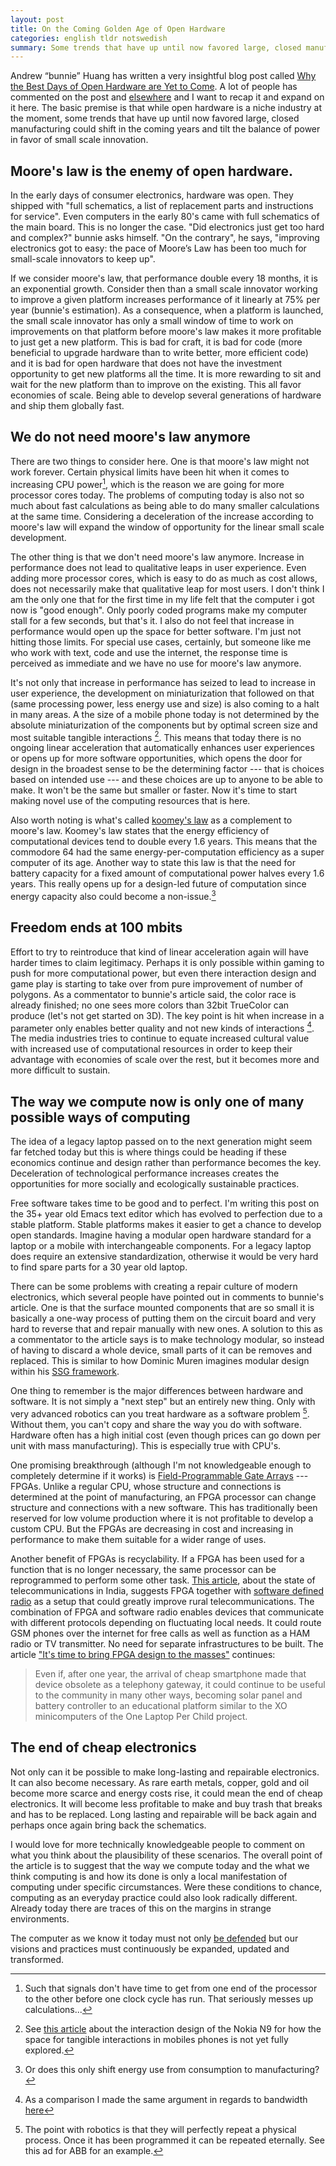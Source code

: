 ```yaml
---
layout: post
title: On the Coming Golden Age of Open Hardware
categories: english tldr notswedish
summary: Some trends that have up until now favored large, closed manufacturing could shift in the coming years and tilt the balance of power in favor of small scale open hardware. 
---
```


Andrew “bunnie” Huang has written a very insightful blog post called [Why the Best Days of Open Hardware are Yet to Come](http://www.bunniestudios.com/blog/?p=1863). A lot of people has commented on the post and [elsewhere](http://boingboing.net/2011/09/27/bunnie-huang-the-best-days-of-open-hardware-are-yet-to-come.html) and I want to recap it and expand on it here. The basic premise is that while open hardware is a niche industry at the moment, some trends that have up until now favored large, closed manufacturing could shift in the coming years and tilt the balance of power in favor of small scale innovation. 

## Moore's law is the enemy of open hardware.

In the early days of consumer electronics, hardware was open. They shipped with "full schematics, a list of replacement parts and instructions for service". Even computers in the early 80's came with full schematics of the main board. This is no longer the case. "Did electronics just get too hard and complex?" bunnie asks himself. "On the contrary", he says, "improving electronics got to easy: the pace of Moore’s Law has been too much for small-scale innovators to keep up". 

If we consider moore's law, that performance double every 18 months, it is an exponential growth. Consider then than a small scale innovator working to improve a given platform increases performance of it linearly at 75% per year (bunnie's estimation). As a consequence, when a platform is launched, the small scale innovator has only a small window of time to work on improvements on that platform before moore's law makes it more profitable to just get a new platform. This is bad for craft, it is bad for code (more beneficial to upgrade hardware than to write better, more efficient code) and it is bad for open hardware that does not have the investment opportunity to get new platforms all the time. It is more rewarding to sit and wait for the new platform than to improve on the existing. This all favor economies of scale. Being able to develop several generations of hardware and ship them globally fast.


## We do not need moore's law anymore

There are two things to consider here. One is that moore's law might not work forever. Certain physical limits have been hit when it comes to increasing CPU power[^cpu], which is the reason we are going for more processor cores today.  The problems of computing today is also not so much about fast calculations as being able to do many smaller calculations at the same time. Considering a deceleration of the increase according to moore's law will expand the window of opportunity for the linear small scale development.

[^cpu]: Such that signals don't have time to get from one end of the processor to the other before one clock cycle has run. That seriously messes up calculations...

The other thing is that we don't need moore's law anymore. Increase in performance does not lead to qualitative leaps in user experience. Even adding more processor cores, which is easy to do as much as cost allows, does not necessarily make that qualitative leap for most users. I don't think I am the only one that for the first time in my life felt that the computer i got now is "good enough". Only poorly coded programs make my computer stall for a few seconds, but that's it. I also do not feel that increase in performance would open up the space for better software. I'm just not hitting those limits. For special use cases, certainly, but someone like me who work with text, code and use the internet, the response time is perceived as immediate and we have no use for moore's law anymore.

It's not only that increase in performance has seized to lead to increase in user experience, the development on miniaturization that followed on that (same processing power, less energy use and size) is also coming to a halt in many areas. A the size of a mobile phone today is not determined by the absolute miniaturization of the components but by optimal screen size and most suitable tangible interactions [^nokia]. This means that today there is no ongoing linear acceleration that automatically enhances user experiences or opens up for more software opportunities, which opens the door for design in the broadest sense to be the determining factor --- that is choices based on intended use --- and these choices are up to anyone to be able to make. It won't be the same but smaller or faster. Now it's time to start making novel use of the computing resources that is here.

[^nokia]: See [this article](http://www.domusweb.it/en/design/portable-cathedrals/) about the interaction design of the Nokia N9 for how the space for tangible interactions in mobiles phones is not yet fully explored.

Also worth noting is what's called [koomey's law](http://www.koomey.com/post/2678649528) as a complement to moore's law. Koomey's law states that the energy efficiency of computational devices tend to double every 1.6 years. This means that the commodore 64 had the same energy-per-computation efficiency as a super computer of its age. Another way to state this law is that the need for battery capacity for a fixed amount of computational power halves every 1.6 years. This really opens up for a design-led future of computation since energy capacity also could become a non-issue.[^transfer]

[^transfer]: Or does this only shift energy use from consumption to manufacturing?

## Freedom ends at 100 mbits 

Effort to try to reintroduce that kind of linear acceleration again will have harder times to claim legitimacy. Perhaps it is only possible within gaming to push for more computational power, but even there interaction design and game play is starting to take over from pure improvement of number of polygons. As a commentator to bunnie's article said, the color race is already finished; no one sees more colors than 32bit TrueColor can produce (let's not get started on 3D). The key point is hit when increase in a parameter only enables better quality and not new kinds of interactions [^100mbit]. The media industries tries to continue to equate increased cultural value with increased use of computational resources in order to keep their advantage with economies of scale over the rest, but it becomes more and more difficult to sustain.

[^100mbit]: As a comparison I made the same argument in regards to bandwidth [here](2011-10-06-punks.html)

## The way we compute now is only one of many possible ways of computing

The idea of a legacy laptop passed on to the next generation might seem far fetched today but this is where things could be heading if these economics continue and design rather than performance becomes the key. Deceleration of technological performance increases creates the opportunities for more socially and ecologically sustainable practices.

Free software takes time to be good and to perfect. I'm writing this post on the 35+ year old Emacs text editor which has evolved to perfection due to a stable platform. Stable platforms makes it easier to get a chance to develop open standards. Imagine having a modular open hardware standard for a laptop or a mobile with interchangeable components. For a legacy laptop does require an extensive standardization, otherwise it would be very hard to find spare parts for a 30 year old laptop.

There can be some problems with creating a repair culture of modern electronics, which several people have pointed out in comments to bunnie's article. One is that the surface mounted components that are so small it is basically a one-way process of putting them on the circuit board and very hard to reverse that and repair manually with new ones. A solution to this as a commentator to the article says is to make technology modular, so instead of having to discard a whole device, small parts of it can be removes and replaced. This is similar to how Dominic Muren imagines modular design within his [SSG framework](http://www.humblefacture.com/2010/08/ssg-framework-for-more-sustainable.html).

One thing to remember is the major differences between hardware and software. It is not simply a "next step" but an entirely new thing. Only with very advanced robotics can you treat hardware as a software problem [^robotics]. Without them, you can't copy and share the way you do with software. Hardware often has a high initial cost (even though prices can go down per unit with mass manufacturing). This is especially true with CPU's. 

One promising breakthrough (although I'm not knowledgeable enough to completely determine if it works) is [Field-Programmable Gate Arrays](https://en.wikipedia.org/wiki/Field-programmable_gate_array) --- FPGAs. Unlike a regular CPU, whose structure and connections is determined at the point of manufacturing, an FPGA processor can change structure and connections with a new software. This has traditionally been reserved for low volume production where it is not profitable to develop a custom CPU. But the FPGAs are decreasing in cost and increasing in performance to make them suitable for a wider range of uses.

Another benefit of FPGAs is recyclability. If a FPGA has been used for a function that is no longer necessary, the same processor can be reprogrammed to perform some other task. [This article](http://www.i4donline.net/articles/current-article.asp?articleid=1276&typ=Features), about the state of telecommunications in India, suggests FPGA together with [software defined radio](http://gnuradio.org/redmine/projects/gnuradio/wiki) as a setup that could greatly improve rural telecommunications. The combination of FPGA and software radio enables devices that communicate with different protocols depending on fluctuating local needs. It could route GSM phones over the internet for free calls as well as function as a HAM radio or TV transmitter. No need for separate infrastructures to be built. The article ["It's time to bring FPGA design to the masses"](http://stop.zona-m.net/2011/09/its-time-to-bring-fpga-design-to-the-masses/) continues:

> Even if, after one year, the arrival of cheap smartphone made that device obsolete as a telephony gateway, it could continue to be useful to the community in many other ways, becoming solar panel and battery controller to an educational platform similar to the XO minicomputers of the One Laptop Per Child project. 


[^robotics]: The point with robotics is that they will perfectly repeat a physical process. Once it has been programmed it can be repeated eternally. See this ad for ABB for an example.




## The end of cheap electronics

Not only can it be possible to make long-lasting and repairable electronics. It can also become necessary. As rare earth metals, copper, gold and oil become more scarce and energy costs rise, it could mean the end of cheap electronics. It will become less profitable to make and buy trash that breaks and has to be replaced. Long lasting and repairable will be back again and perhaps once again bring back the schematics.

I would love for more technically knowledgeable people to comment on what you think about the plausibility of these scenarios. The overall point of the article is to suggest that the way we compute today and the what we think computing is and how its done is only a local manifestation of computing under specific circumstances. Were these conditions to chance, computing as an everyday practice could also look radically different. Already today there are traces of this on the margins in strange environments. 

The computer as we know it today must not only [be defended](http://www.reddit.com/r/freeculture/comments/nwzq6/the_coming_war_on_general_computing_cory_doctorow/) but our visions and practices must continuously be expanded, updated and transformed.
